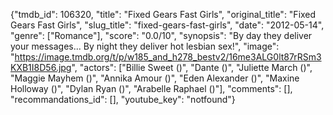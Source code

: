 {"tmdb_id": 106320, "title": "Fixed Gears Fast Girls", "original_title": "Fixed Gears Fast Girls", "slug_title": "fixed-gears-fast-girls", "date": "2012-05-14", "genre": ["Romance"], "score": "0.0/10", "synopsis": "By day they deliver your messages... By night they deliver hot lesbian sex!", "image": "https://image.tmdb.org/t/p/w185_and_h278_bestv2/16me3ALG0lt87rRSm3KXB1I8D56.jpg", "actors": ["Billie Sweet ()", "Dante ()", "Juliette March ()", "Maggie Mayhem ()", "Annika Amour ()", "Eden Alexander ()", "Maxine Holloway ()", "Dylan Ryan ()", "Arabelle Raphael ()"], "comments": [], "recommandations_id": [], "youtube_key": "notfound"}